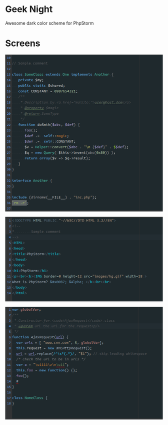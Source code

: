 # Geek Night
Awesome dark color scheme for PhpStorm

# Screens

![alt tag](screenshots/geeknight_1.png)

![alt tag](screenshots/geeknight_2.png)

![alt tag](screenshots/geeknight_3.png)
